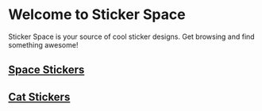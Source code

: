 <!DOCTYPE html>

<html>
	<head>
	<link rel="stylesheet" type="text/css" href="stylesheet.css" media="screen">
</head>
<title> Sticker Space </title>
<body>
<h1>Welcome to Sticker Space</h1>
<p>Sticker Space is your source of cool sticker designs. 
Get browsing and find something awesome!</p>
	<section id="left">
		<h2><a href="https://www.redbubble.com/shop/?iaCode=all-stickers&query=space" target=_blank>Space Stickers</a></h2>
	</section>
	<aside id="right">
		<h2><a href="https://www.redbubble.com/shop/?iaCode=all-stickers&query=cat&ref=search_box" target=_blank>Cat Stickers</a></h2>
	</aside>
	<div id="top"></div>
</body>
</html>